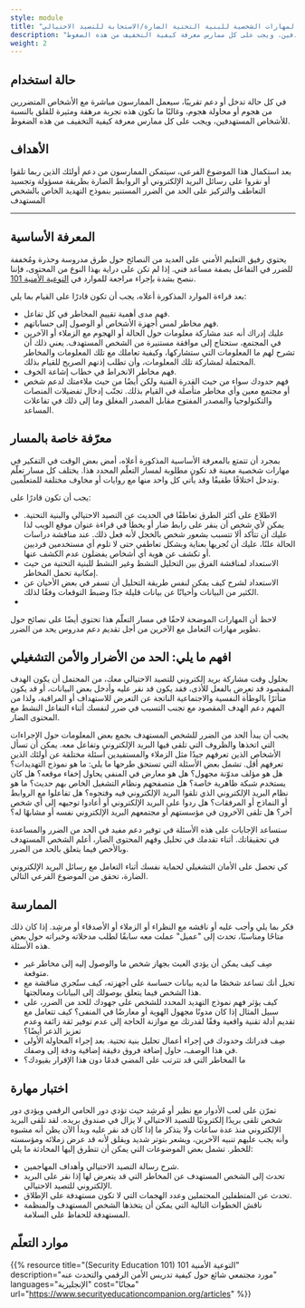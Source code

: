 ```yaml
---
style: module
title: "المهارات الشخصية للبنية التحتية الضارة/الاستجابة للتصيد الاحتيالي  "
description: "في كل حالة تدخل أو دعم تقريبًا، سيعمل الممارسون مباشرة مع الأشخاص المتضررين من هجوم أو محاولة هجوم، وغالبًا ما تكون هذه تجربة مرهقة ومثيرة للقلق بالنسبة للأشخاص المستهدفين، ويجب على كل ممارس معرفة كيفية التخفيف من هذه الضغوط"
weight: 2
---
```

## حالة استخدام

في كل حالة تدخل أو دعم تقريبًا، سيعمل الممارسون مباشرة مع الأشخاص المتضررين من هجوم أو محاولة هجوم، وغالبًا ما تكون هذه تجربة مرهقة ومثيرة للقلق بالنسبة للأشخاص المستهدفين، ويجب على كل ممارس معرفة كيفية التخفيف من هذه الضغوط.


## الأهداف

بعد استكمال هذا الموضوع الفرعي، سيتمكن الممارسون من دعم أولئك الذين ربما تلقوا أو نقروا على رسائل البريد الإلكتروني أو الروابط الضارة بطريقة مسؤولة وتجسيد التعاطف والتركيز على الحد من الضرر المستنير بنموذج التهديد الخاص بالشخص المستهدف

- - -

## المعرفة الأساسية 
يحتوي رفيق التعليم الأمني على العديد من النصائح حول طرق مدروسة وحذرة ومُخففة للضرر في التفاعل بصفة مساعد فني. إذا لم تكن على دراية بهذا النوع من المحتوى، فإننا ننصح بشدة بإجراء مراجعة للموارد في [التوعية الأمنية 101](https://www.securityeducationcompanion.org/articles).

بعد قراءة الموارد المذكورة أعلاه، يجب أن تكون قادرًا على القيام بما يلي:
* فهم مدى أهمية تقييم المخاطر في كل تفاعل.
* فهم مخاطر لمس أجهزة الأشخاص أو الوصول إلى حساباتهم.
* عليك إدراك أنه عند مشاركة معلومات حول الحالة أو الهجوم مع الزملاء أو الآخرين في المجتمع، ستحتاج إلى موافقة مستنيرة من الشخص المستهدف. يعني ذلك أن تشرح لهم ما المعلومات التي ستشاركها، وكيفية تعاملك مع تلك المعلومات والمخاطر المحتملة لمشاركة تلك المعلومات، وأن تطلب إذنهم الصريح للقيام بذلك.
* فهم مخاطر الانخراط في خطاب إشاعة الخوف.
* فهم حدودك سواء من حيث القدرة الفنية ولكن أيضًا من حيث ملاءمتك لدعم شخص أو مجتمع معين وأي مخاطر متأصلة في القيام بذلك.
تجنّب إدخال تفضيلات المنصات والتكنولوجيا والمصدر المفتوح مقابل المصدر المغلق وما إلى ذلك في تفاعلات المساعد.

## معرّفة خاصة بالمسار 


بمجرد أن تتمتع بالمعرفة الأساسية المذكورة أعلاه، أمض بعض الوقت في التفكير في مهارات شخصية معينة قد تكون مطلوبة لمسار التعلّم المحدد هذا. يختلف كل مسار تعلّم وتدخل اختلافًا طفيفًا وقد يأتي كل واحد منها مع روايات أو مخاوف مختلفة للمتعلّمين. 

يجب أن تكون قادرًا على:

* الاطلاع على أكثر الطرق تعاطفًا في الحديث عن التصيد الاحتيالي والبنية التحتية. يمكن لأي شخص أن ينقر على رابط ضار أو يخطأ في قراءة عنوان موقع الويب لذا عليك أن تتأكد ألا تتسبب بشعور شخص بالخجل لأنه فعل ذلك. عند مناقشة دراسات الحالة علنًا، عليك أن تُجريها بعناية وبشكل تعاطفي حتى لا تلوم أي مستخدمين فرديين أو تكشف عن هوية أي أشخاص يفضلون عدم الكشف عنها.
* الاستعداد لمناقشة الفرق بين التحليل النشط وغير النشط للبنية التحتية من حيث إمكانية تحمل المخاطر.
* الاستعداد لشرح كيف يمكن لنفس طريقة التحليل أن تسفر في بعض الأحيان عن الكثير من البيانات وأحيانًا عن بيانات قليلة جدًا وضبط التوقعات وفقًا لذلك.
* 
لاحظ أن المهارات الموضحة لاحقًا في مسار التعلّم هذا تحتوي أيضًا على نصائح حول تطوير مهارات التعامل مع الآخرين من أجل تقديم دعم مدروس يحد من الضرر. 

## افهم ما يلي: الحد من الأضرار والأمن التشغيلي

بحلول وقت مشاركة بريد إلكتروني للتصيد الاحتيالي معك، من المحتمل أن يكون الهدف المقصود قد تعرض بالفعل للأذى، فقد يكون قد نقر عليه وأدخل بعض البيانات، أو قد يكون متأثرًا بالوطأة النفسية والاجتماعية الناتجة عن التعرض للاستهداف أو المراقبة، ولذا من المهم دعم الهدف المقصود مع تجنب التسبب في ضرر لنفسك أثناء التفاعل النشط مع المحتوى الضار.

يجب أن يبدأ الحد من الضرر للشخص المستهدف بجمع بعض المعلومات حول الإجراءات التي اتخذها والظروف التي تلقى فيها البريد الإلكتروني وتفاعل معه. يمكن أن تسأل الأشخاص الذين تعرفهم جيدًا مثل الزملاء والمستفيدين أسئلة مختلفة عن أولئك الذين تعرفهم أقل. تشمل بعض الأسئلة التي تستحق طرحها ما يلي: ما هو نموذج التهديدات؟ هل هو مؤلف مدوّنة مجهول؟ هل هو معارض في المنفى يحاول إخفاء موقعه؟ هل كان يستخدم شبكة ظاهرية خاصة؟ هل متصفحهم ونظام التشغيل الخاص بهم حديث؟ ما هو نظام البريد الإلكتروني الذي تلقوا البريد الإلكتروني فيه وفتحوه؟ هل تفاعلوا مع الروابط أو النماذج أو المرفقات؟ هل ردوا على البريد الإلكتروني أو أعادوا توجيهه إلى أي شخص آخر؟ هل تلقى الآخرون في مؤسستهم أو مجتمعهم البريد الإلكتروني نفسه أو مشابهًا له؟

ستساعد الإجابات على هذه الأسئلة في توفير دعم مفيد في الحد من الضرر والمساعدة في تحقيقاتك. أثناء تقدمك في تحليل وفهم المحتوى الضار، أعلم الشخص المستهدف وبالأخص فيما يتعلق بالحد من الضرر.

كي تحصل على الأمان التشغيلي لحماية نفسك أثناء التعامل مع رسائل البريد الإلكتروني الضارة، تحقق من الموضوع الفرعي التالي.


## الممارسة

فكر بما يلي وأجب عليه أو ناقشه مع النظراء أو الزملاء أو الأصدقاء أو مرشِد. إذا كان ذلك متاحًا ومناسبًا، تحدث إلى "عميل" عملت معه سابقًا لطلب مدخلاته وخبراته حول بعض هذه الأسئلة.

* صِف كيف يمكن أن يؤدي العبث بجهاز شخص ما والوصول إليه إلى مخاطر غير متوقعة.
* تخيل أنك تساعد شخصًا ما لديه بيانات حساسة على أجهزته، كيف ستُجري مناقشة مع هذا الشخص فيما يتعلق بوصولك إلى البيانات ومعالجتها.
* كيف يؤثر فهم نموذج التهديد المحدد للشخص على جهودك للحد من الضرر، على سبيل المثال إذا كان مدونًا مجهول الهوية أو معارضًا في المنفى؟ 
كيف تتعامل مع تقديم أدلة تقنية واقعية وفقًا لقدرتك مع موازنة الحاجة إلى عدم توفير ثقة زائفة وعدم تعزيز الذعر أيضًا؟
* صِف قدراتك وحدودك في إجراء أعمال تحليل بنية تحتية. بعد إجراء المحاولة الأولى في هذا الوصف، حاول إضافة فروق دقيقة إضافية ودقة إلى وصفك.
* ما المخاطر التي قد تترتب على المضي قدمًا دون هذا الإقرار بقيودك؟

## اختبار مهارة

تمرّن على لعب الأدوار مع نظير أو مُرشِد حيث تؤدي دور الحامي الرقمي ويؤدي دور شخص تلقى بريدًا إلكترونيًا للتصيد الاحتيالي لا يزال في صندوق بريده. لقد تلقى البريد الإلكتروني منذ عدة ساعات ولا يتذكر ما إذا كان قد نقر عليه وبدأ الآن يظن أنه مشبوه وأنه يجب عليهم تنبيه الآخرين، ويشعر بتوتر شديد ويقلق لأنه قد عرض زملائه ومؤسسته للخطر. تشمل بعض الموضوعات التي يمكن أن تتطرق إليها المحادثة ما يلي:

* شرح رسالة التصيد الاحتيالي وأهداف المهاجمين.
* تحدث إلى الشخص المستهدف عن المخاطر التي قد يتعرض لها إذا نقر على البريد الإلكتروني للتصيد الاحتيالي.
* تحدث عن المتطفلين المحتملين وعدد الهجمات التي لا تكون مستهدفة على الإطلاق.
* ناقش الخطوات التالية التي يمكن أن يتخذها الشخص المستهدف والمنظمة المستهدفة للحفاظ على السلامة.

## موارد التعلّم

{{% resource title="(Security Education 101)  التوعية الأمنية 101" description="مورد مجتمعي شائع حول كيفية تدريس الأمن الرقمي والتحدث عنه" languages="الإنجليزية" cost="مجانًا" url="https://www.securityeducationcompanion.org/articles" %}}


